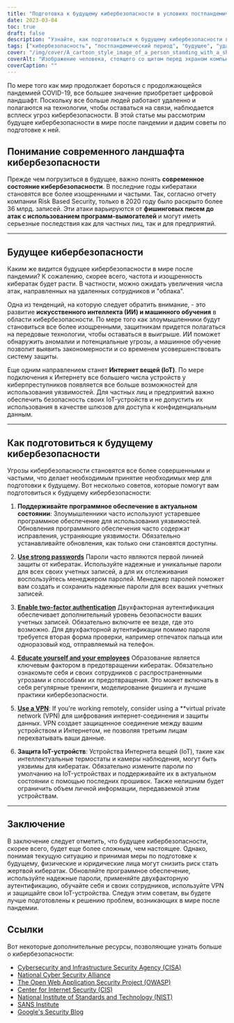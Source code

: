 ```yaml
---
title: "Подготовка к будущему кибербезопасности в условиях постпандемического мира"
date: 2023-03-04
toc: true
draft: false
description: "Узнайте, как подготовиться к будущему кибербезопасности в условиях постпандемического мира и снизить риск стать жертвой кибератак."
tags: ["кибербезопасность", "постпандемический период", "будущее", "удалённая работа", "AI", "машинное обучение", "IoT", "обновления программного обеспечения", "пароли", "двухфакторная аутентификация", "образование", "VPN", "обновления прошивки", "фишинг", "ransomware", "облачная безопасность", "защита информации", "безопасность сети", "обнаружение угроз", "цифровая конфиденциальность"]
cover: "/img/cover/A_cartoon_style_image_of_a_person_standing_with_a_shield.png"
coverAlt: "Изображение человека, стоящего со щитом перед экраном компьютера и защищающего его от различных кибер-атак, таких как вредоносные программы, вирусы, фишинг и попытки взлома, выполнено в карикатурном стиле."
coverCaption: ""
---
```


По мере того как мир продолжает бороться с продолжающейся пандемией COVID-19, все большее значение приобретает цифровой ландшафт. Поскольку все больше людей работают удаленно и полагаются на технологии, чтобы оставаться на связи, наблюдается всплеск угроз кибербезопасности. В этой статье мы рассмотрим будущее кибербезопасности в мире после пандемии и дадим советы по подготовке к ней.

## Понимание современного ландшафта кибербезопасности

Прежде чем погрузиться в будущее, важно понять **современное состояние кибербезопасности**. В последние годы кибератаки становятся все более изощренными и частыми. Так, согласно отчету компании Risk Based Security, только в 2020 году было раскрыто более 36 млрд. записей. Эти атаки варьируются от **фишинговых писем до атак с использованием программ-вымогателей** и могут иметь серьезные последствия как для частных лиц, так и для предприятий.

______

## Будущее кибербезопасности

Каким же видится будущее кибербезопасности в мире после пандемии? К сожалению, скорее всего, частота и изощренность кибератак будет расти. В частности, можно ожидать увеличения числа атак, направленных на удаленных сотрудников и "облака".

Одна из тенденций, на которую следует обратить внимание, - это развитие **искусственного интеллекта (ИИ) и машинного обучения** в области кибербезопасности. По мере того как злоумышленники будут становиться все более изощренными, защитникам придется полагаться на передовые технологии, чтобы оставаться в выигрыше. ИИ поможет обнаружить аномалии и потенциальные угрозы, а машинное обучение позволит выявить закономерности и со временем усовершенствовать систему защиты.

Еще одним направлением станет **Интернет вещей (IoT)**. По мере подключения к Интернету все большего числа устройств у киберпреступников появляется все больше возможностей для использования уязвимостей. Для частных лиц и предприятий важно обеспечить безопасность своих IoT-устройств и не допустить их использования в качестве шлюзов для доступа к конфиденциальным данным.

______

## Как подготовиться к будущему кибербезопасности

Угрозы кибербезопасности становятся все более совершенными и частыми, что делает необходимым принятие необходимых мер для подготовки к будущему. Вот несколько советов, которые помогут вам подготовиться к будущему кибербезопасности:

1. **Поддерживайте программное обеспечение в актуальном состоянии**: Злоумышленники часто используют устаревшее программное обеспечение для использования уязвимостей. Обновления программного обеспечения часто содержат исправления, устраняющие уязвимости. Обязательно устанавливайте обновления, как только они становятся доступны.

2. [**Use strong passwords**](https://simeononsecurity.com/articles/the-importance-of-password-security-and-best-practices/) Пароли часто являются первой линией защиты от кибератак. Используйте надежные и уникальные пароли для всех своих учетных записей, а для их отслеживания воспользуйтесь менеджером паролей. Менеджер паролей поможет вам создать и сохранить надежные пароли для всех ваших учетных записей.

3. [**Enable two-factor authentication**](https://simeononsecurity.com/articles/what-are-the-diferent-kinds-of-factors-in-mfa/) Двухфакторная аутентификация обеспечивает дополнительный уровень безопасности ваших учетных записей. Обязательно включите ее везде, где это возможно. Для двухфакторной аутентификации помимо пароля требуется вторая форма проверки, например отпечаток пальца или одноразовый код, отправляемый на телефон.

4. [**Educate yourself and your employees**](https://simeononsecurity.com/articles/how-to-build-and-manage-an-effective-cybersecurity-awareness-training-program/) Образование является ключевым фактором в предотвращении кибератак. Обязательно ознакомьте себя и своих сотрудников с распространенными угрозами и способами их предотвращения. Это может включать в себя регулярные тренинги, моделирование фишинга и лучшие практики кибербезопасности.

5. [**Use a VPN**](https://simeononsecurity.com/recommendations/vpns/): If you're working remotely, consider using a **virtual private network (VPN) для шифрования интернет-соединения и защиты данных. VPN создает защищенное соединение между вашим устройством и Интернетом, не позволяя третьим лицам перехватывать ваши данные.

6. **Защита IoT-устройств**: Устройства Интернета вещей (IoT), такие как интеллектуальные термостаты и камеры наблюдения, могут быть уязвимы для кибератак. Обязательно измените пароли по умолчанию на IoT-устройствах и поддерживайте их в актуальном состоянии с помощью последних прошивок. Также нелишним будет ограничить объем личной информации, передаваемой этим устройствам.

______

## Заключение

В заключение следует отметить, что будущее кибербезопасности, скорее всего, будет еще более сложным, чем настоящее. Однако, понимая текущую ситуацию и принимая меры по подготовке к будущему, физические и юридические лица могут снизить риск стать жертвой кибератак. Обновляйте программное обеспечение, используйте надежные пароли, применяйте двухфакторную аутентификацию, обучайте себя и своих сотрудников, используйте VPN и защищайте свои IoT-устройства. Следуя этим советам, вы будете лучше подготовлены к решению проблем, возникающих в мире после пандемии.

## Ссылки

Вот некоторые дополнительные ресурсы, позволяющие узнать больше о кибербезопасности:

- [Cybersecurity and Infrastructure Security Agency (CISA)](https://www.cisa.gov/cybersecurity)
- [National Cyber Security Alliance](https://staysafeonline.org/cybersecurity-awareness-month/)
- [The Open Web Application Security Project (OWASP)](https://owasp.org/)
- [Center for Internet Security (CIS)](https://www.cisecurity.org/)
- [National Institute of Standards and Technology (NIST)](https://www.nist.gov/cyberframework)
- [SANS Institute](https://www.sans.org/)
- [Google's Security Blog](https://security.googleblog.com/)
